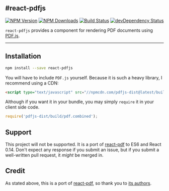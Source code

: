 #react-pdfjs
---
[![NPM Version](https://img.shields.io/npm/v/react-pdfjs.svg?style=flat-square)](https://www.npmjs.com/package/react-pdfjs) 
[![NPM Downloads](https://img.shields.io/npm/dm/react-pdfjs.svg?style=flat-square)](https://www.npmjs.com/package/react-pdfjs)
[![Build Status](https://img.shields.io/travis/erikras/react-pdfjs/master.svg?style=flat-square)](https://travis-ci.org/erikras/react-pdfjs)
[![devDependency Status](https://david-dm.org/erikras/react-pdfjs/dev-status.svg)](https://david-dm.org/erikras/react-pdfjs#info=devDependencies)

`react-pdfjs` provides a component for rendering PDF documents using [PDF.js](http://mozilla.github.io/pdf.js/).

---

## Installation

```bash
npm install --save react-pdfjs
```

You will have to include `PDF.js` yourself. Because it is such a heavy library, I recommend using a CDN:

```html
<script type="text/javascript" src="//npmcdn.com/pdfjs-dist@latest/build/pdf.combined.js"/>
```

Although if you want it in your bundle, you may simply `require` it in your client side code.

```javascript
require('pdfjs-dist/build/pdf.combined');
```

## Support

This project will not be supported. It is a port of [react-pdf](https://github.com/nnarhinen/react-pdf) to ES6 and 
React 0.14. Don't expect any response if you submit an issue, but if you submit a well-written pull request, it _might_ 
be merged in.

## Credit

As stated above, this is a port of [react-pdf](https://github.com/nnarhinen/react-pdf), so thank you to
[its authors](https://github.com/nnarhinen/react-pdf#author).
